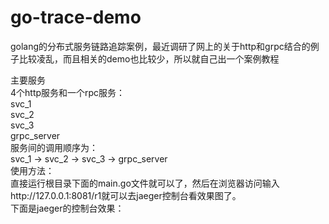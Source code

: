 # go-trace-demo
golang的分布式服务链路追踪案例，最近调研了网上的关于http和grpc结合的例子比较凌乱，而且相关的demo也比较少，所以就自己出一个案例教程

主要服务  
4个http服务和一个rpc服务：   
svc_1  
svc_2  
svc_3  
grpc_server  
服务间的调用顺序为：  
svc_1 -> svc_2 -> svc_3 -> grpc_server  
使用方法：  
直接运行根目录下面的main.go文件就可以了，然后在浏览器访问输入http://127.0.0.1:8081/r1就可以去jaeger控制台看效果图了。  
下面是jaeger的控制台效果：  

